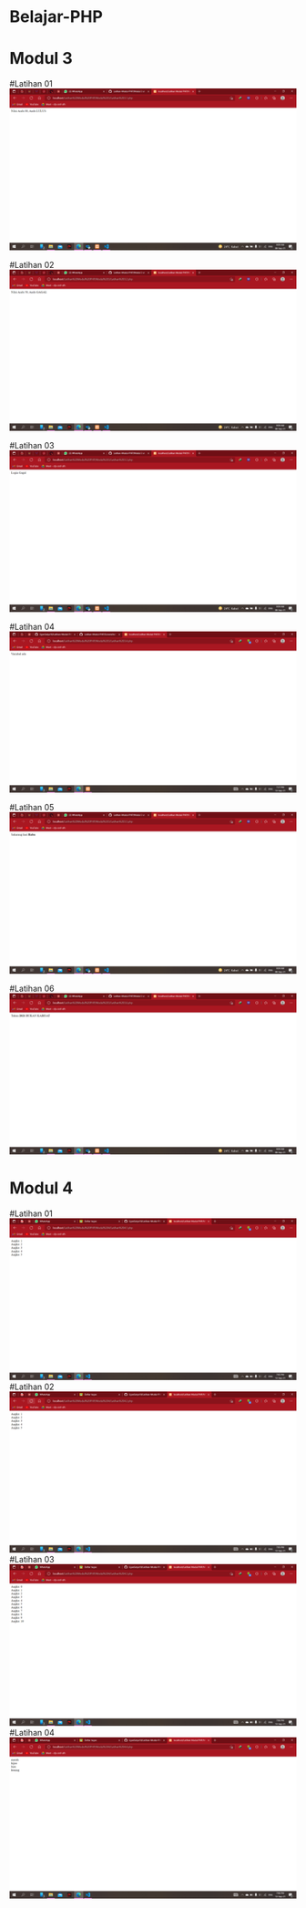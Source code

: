 # Belajar-PHP

# Modul 3

#Latihan 01
![Alt Text](https://github.com/Aryodjat1/Belajar-PHP/blob/main/Modul%203/Screenshot%20Latihan%203.1.png)

#Latihan 02
![Alt Text](https://github.com/Aryodjat1/Belajar-PHP/blob/main/Modul%203/Screenshot%20Latihan%203.2.png)

#Latihan 03
![Alt Text](https://github.com/Aryodjat1/Belajar-PHP/blob/main/Modul%203/Screenshot%20Latihan%203.3.png)

#Latihan 04
![Alt Text](https://github.com/Aryodjat1/Belajar-PHP/blob/main/Modul%203/Screenshot%20Latihan%203.4.png)

#Latihan 05
![Alt Text](https://github.com/Aryodjat1/Belajar-PHP/blob/main/Modul%203/Screenshot%20Latihan%203.5.png)

#Latihan 06
![Alt Text](https://github.com/Aryodjat1/Belajar-PHP/blob/main/Modul%203/Screenshot%20Latihan%203.6.png)

# Modul 4

#Latihan 01
![Alt Text](https://github.com/Aryodjat1/Belajar-PHP/blob/main/Modul%204/Screenshot%204.1.png)
#Latihan 02
![Alt Text](https://github.com/Aryodjat1/Belajar-PHP/blob/main/Modul%204/Screenshot%204.2.png)
#Latihan 03
![Alt Text](https://github.com/Aryodjat1/Belajar-PHP/blob/main/Modul%204/Screenshot%204.3.png)
#Latihan 04
![Alt Text](https://github.com/Aryodjat1/Belajar-PHP/blob/main/Modul%204/Screenshot%204.4.png)
